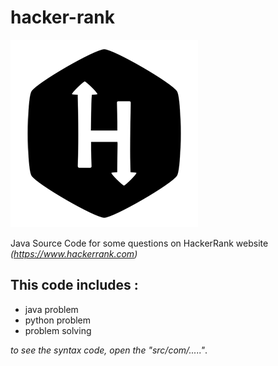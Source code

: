 # hacker-rank

![Screenshot](https://github.com/fajri-rasid1st/HackerRank/blob/master/asset/hackerrank.png)

Java Source Code for some questions on HackerRank website _(https://www.hackerrank.com)_

## This code includes :

-   java problem
-   python problem
-   problem solving

_to see the syntax code, open the "src/com/....."_.
